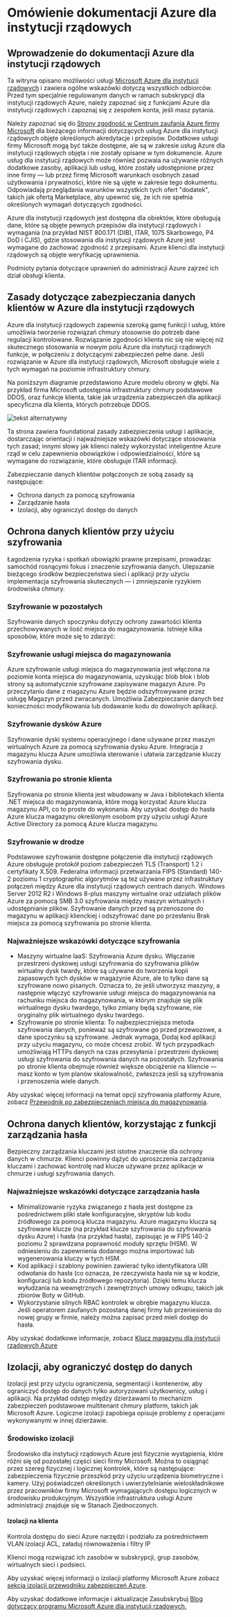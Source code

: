 <properties
    pageTitle="Azure dokumentacji dla instytucji rządowych | Microsoft Azure"
    description="Umożliwia porównanie funkcji i wskazówki dotyczące tworzenia aplikacji dla instytucji rządowych Azure"
    services="Azure-Government"
    cloud="gov" 
    documentationCenter=""
    authors="ryansoc"
    manager="zakramer"
    editor=""/>

<tags
    ms.service="multiple"
    ms.devlang="na"
    ms.topic="article"
    ms.tgt_pltfrm="na"
    ms.workload="azure-government"
    ms.date="08/25/2016"
    ms.author="ryansoc"/>


#  <a name="azure-government-documentation-overview"></a>Omówienie dokumentacji Azure dla instytucji rządowych

##  <a name="introduction-to-azure-government-documentation"></a>Wprowadzenie do dokumentacji Azure dla instytucji rządowych

Ta witryna opisano możliwości usługi [Microsoft Azure dla instytucji rządowych](https://azure.microsoft.com/features/gov/) i zawiera ogólne wskazówki dotyczą wszystkich odbiorców. Przed tym specjalnie regulowanym danych w ramach subskrypcji dla instytucji rządowych Azure, należy zapoznać się z funkcjami Azure dla instytucji rządowych i zapoznaj się z zespołem konta, jeśli masz pytania.

Należy zapoznać się do [Strony zgodność w Centrum zaufania Azure firmy Microsoft](http://www.microsoft.com/en-us/TrustCenter/Compliance/default.aspx) dla bieżącego informacji dotyczących usług Azure dla instytucji rządowych objęte określonych akredytacje i przepisów. Dodatkowe usługi firmy Microsoft mogą być także dostępne, ale są w zakresie usług Azure dla instytucji rządowych objęta i nie zostały opisane w tym dokumencie. Azure usług dla instytucji rządowych może również pozwala na używanie różnych dodatkowe zasoby, aplikacji lub usług, które zostały udostępnione przez inne firmy — lub przez firmę Microsoft warunkach osobnych zasad użytkowania i prywatności, które nie są ujęte w zakresie tego dokumentu. Odpowiadają przeglądania warunków wszystkich tych ofert "dodatek", takich jak ofertą Marketplace, aby upewnić się, że ich nie spełnia określonych wymagań dotyczących zgodności.

Azure dla instytucji rządowych jest dostępna dla obiektów, które obsługują dane, które są objęte pewnych przepisów dla instytucji rządowych i wymagania (na przykład NIST 800.171 (DIB), ITAR, 1075 Skarbowego, P4 DoD i CJIS), gdzie stosowania dla instytucji rządowych Azure jest wymagane do zachować zgodność z przepisami. Azure klienci dla instytucji rządowych są objęte weryfikację uprawnienia.

Podmioty pytania dotyczące uprawnień do administracji Azure zajrzeć ich dział obsługi klienta.

##  <a name="principles-for-securing-customer-data-in-azure-government"></a>Zasady dotyczące zabezpieczania danych klientów w Azure dla instytucji rządowych

Azure dla instytucji rządowych zapewnia szeroką gamę funkcji i usług, które umożliwia tworzenie rozwiązań chmury stosownie do potrzeb dane regulacji kontrolowane. Rozwiązanie zgodności klienta nic się nie więcej niż skutecznego stosowania w nowym polu Azure dla instytucji rządowych funkcje, w połączeniu z dotyczącymi zabezpieczeń pełne dane.
Jeśli rozwiązanie w Azure dla instytucji rządowych, Microsoft obsługuje wiele z tych wymagań na poziomie infrastruktury chmury.

Na poniższym diagramie przedstawiono Azure modelu obrony w głębi. Na przykład firma Microsoft udostępnia infrastruktury chmury podstawowe DDOS, oraz funkcje klienta, takie jak urządzenia zabezpieczeń dla aplikacji specyficzna dla klienta, których potrzebuje DDOS.

![tekst alternatywny](./media/azure-government-Defenseindepth.png)

Ta strona zawiera foundational zasady zabezpieczenia usługi i aplikacje, dostarczając orientacji i najważniejsze wskazówki dotyczące stosowania tych zasad; innymi słowy jak klienci należy wykorzystać inteligentne Azure rząd w celu zapewnienia obowiązków i odpowiedzialności, które są wymagane do rozwiązanie, które obsługuje ITAR informacji.

Zabezpieczanie danych klientów połączonych ze sobą zasady są następujące:
* Ochrona danych za pomocą szyfrowania
* Zarządzanie hasła
* Izolacji, aby ograniczyć dostęp do danych

##  <a name="protecting-customer-data-using-encryption"></a>Ochrona danych klientów przy użyciu szyfrowania

Łagodzenia ryzyka i spotkań obowiązki prawne przepisami, prowadząc samochód rosnącymi fokus i znaczenie szyfrowania danych. Ulepszanie bieżącego środków bezpieczeństwa sieci i aplikacji przy użyciu implementacja szyfrowania skutecznych — i zmniejszanie ryzykiem środowiska chmury.

### <a name="Overview"></a>Szyfrowanie w pozostałych
Szyfrowanie danych spoczynku dotyczy ochrony zawartości klienta przechowywanych w ilość miejsca do magazynowania. Istnieje kilka sposobów, które może się to zdarzyć:

### <a name="Overview"></a>Szyfrowanie usługi miejsca do magazynowania

Azure szyfrowanie usługi miejsca do magazynowania jest włączona na poziomie konta miejsca do magazynowania, uzyskując blob blok i blob strony są automatycznie szyfrowane zapisywane magazyn Azure. Po przeczytaniu dane z magazynu Azure będzie odszyfrowywane przez usługę Magazyn przed zwracanych. Umożliwia Zabezpieczanie danych bez konieczności modyfikowania lub dodawanie kodu do dowolnych aplikacji.

### <a name="Overview"></a>Szyfrowanie dysków Azure
Szyfrowanie dyski systemu operacyjnego i dane używane przez maszyn wirtualnych Azure za pomocą szyfrowania dysku Azure. Integracja z magazynu klucza Azure umożliwia sterowanie i ułatwia zarządzanie kluczy szyfrowania dysku.

### <a name="Overview"></a>Szyfrowania po stronie klienta
Szyfrowania po stronie klienta jest wbudowany w Java i bibliotekach klienta .NET miejsca do magazynowania, które mogą korzystać Azure klucza magazynu API, co to proste do wykonania. Aby uzyskać dostęp do hasła Azure klucza magazynu określonym osobom przy użyciu usługi Azure Active Directory za pomocą Azure klucza magazynu.

### <a name="Overview"></a>Szyfrowanie w drodze

Podstawowe szyfrowanie dostępne połączenie dla instytucji rządowych Azure obsługuje protokół poziom zabezpieczeń TLS (Transport) 1.2 i certyfikaty X.509. Federalna informacji przetwarzania FIPS (Standard) 140-2 poziomu 1 cryptographic algorytmów są też używane przez infrastruktury połączeń między Azure dla instytucji rządowych centrach danych.  Windows Server 2012 R2 i Windows 8-plus maszyny wirtualne oraz udziałach plików Azure za pomocą SMB 3.0 szyfrowania między maszyn wirtualnych i udostępnianie plików. Szyfrowanie danych przed są przenoszone do magazynu w aplikacji klienckiej i odszyfrować dane po przesłaniu Brak miejsca za pomocą szyfrowania po stronie klienta.

### <a name="Overview"></a>Najważniejsze wskazówki dotyczące szyfrowania

* Maszyny wirtualne IaaS: Szyfrowania Azure dysku. Włączanie przestrzeni dyskowej usługi szyfrowania do szyfrowania plików wirtualny dysk twardy, które są używane do tworzenia kopii zapasowych tych dysków w magazynie Azure, ale to tylko dane są szyfrowane nowo pisanych. Oznacza to, że jeśli utworzysz maszyny, a następnie włączyć szyfrowanie usługi miejsca do magazynowania na rachunku miejsca do magazynowania, w którym znajduje się plik wirtualnego dysku twardego, tylko zmiany będą szyfrowane, nie oryginalny plik wirtualnego dysku twardego.
* Szyfrowanie po stronie klienta: To najbezpieczniejsza metoda szyfrowania danych, ponieważ są szyfrowane go przed przewozowe, a dane spoczynku są szyfrowane. Jednak wymaga, Dodaj kod aplikacji przy użyciu magazynu, co może chcesz zrobić. W tych przypadkach umożliwiają HTTPs danych na czas przesyłania i przestrzeni dyskowej usługi szyfrowania do szyfrowania danych na pozostałych. Szyfrowania po stronie klienta obejmuje również większe obciążenie na kliencie — masz konto w tym planów skalowalność, zwłaszcza jeśli są szyfrowania i przenoszenia wiele danych.

Aby uzyskać więcej informacji na temat opcji szyfrowania platformy Azure, zobacz [Przewodnik po zabezpieczeniach miejsca do magazynowania](/storage-security-guide).

##  <a name="protecting-customer-data-by-managing-secrets"></a>Ochrona danych klientów, korzystając z funkcji zarządzania hasła

Bezpieczny zarządzania kluczami jest istotne znaczenie dla ochrony danych w chmurze. Klienci powinny dążyć do uproszczenia zarządzania kluczami i zachować kontrolę nad klucze używane przez aplikacje w chmurze i usługi szyfrowania danych.

### <a name="Overview"></a>Najważniejsze wskazówki dotyczące zarządzania hasła

* Minimalizowanie ryzyka związanego z hasła jest dostępne za pośrednictwem pliki stałe konfiguracyjne, skryptów lub kodu źródłowego za pomocą klucza magazynu. Azure magazynu klucza są szyfrowane klucze (na przykład klucze szyfrowania do szyfrowania dysku Azure) i hasła (na przykład hasła), zapisując je w FIPS 140-2 poziomu 2 sprawdzana poprawność moduły sprzętu (HSM). W odniesieniu do zapewnienia dodanego można importować lub wygenerowania kluczy w tych HSM.
* Kod aplikacji i szablony powinien zawierać tylko identyfikatora URI odwołania do hasła (co oznacza, że rzeczywista hasła nie są w kodzie, konfiguracji lub kodu źródłowego repozytoria). Dzięki temu klucza wyłudzania na wewnętrznych i zewnętrznych umowy odkupu, takich jak zbiorów Boty w GitHub.
* Wykorzystanie silnych RBAC kontrolek w obrębie magazynu klucza. Jeśli operatorem zaufanych pozostaną danej firmy lub przeniesienia do nowej grupy w firmie, należy można zapisać przed mieli dostęp do hasła.  

Aby uzyskać dodatkowe informacje, zobacz [Klucz magazynu dla instytucji rządowych Azure](/azure-government/azure-government-tech-keyvault)

##  <a name="isolation-to-restrict-data-access"></a>Izolacji, aby ograniczyć dostęp do danych

Izolacji jest przy użyciu ograniczenia, segmentacji i kontenerów, aby ograniczyć dostęp do danych tylko autoryzowani użytkownicy, usług i aplikacji. Na przykład odstęp między dzierżawami to mechanizm zabezpieczeń podstawowe multitenant chmury platform, takich jak Microsoft Azure. Logiczne izolacji zapobiega opisuje problemy z operacjami wykonywanymi w innej dzierżawie.

### <a name="Overview"></a>Środowisko izolacji
Środowisko dla instytucji rządowych Azure jest fizycznie wystąpienia, które różni się od pozostałej części sieci firmy Microsoft. Można to osiągnąć przez szereg fizycznej i logicznej kontrolek, które są następujące: zabezpieczenia fizycznie przeszkód przy użyciu urządzenia biometryczne i kamery.  Użyj poświadczeń określonych i uwierzytelnianie wieloskładnikowe przez pracowników firmy Microsoft wymagających dostępu logicznych w środowisku produkcyjnym.  Wszystkie infrastruktura usługi Azure administracji znajduje się w Stanach Zjednoczonych.

#### <a name="Overview"></a>Izolacji na klienta
Kontrola dostępu do sieci Azure narzędzi i podziału za pośrednictwem VLAN izolacji ACL, załaduj równoważenia i filtry IP

Klienci mogą rozwiązać ich zasobów w subskrypcji, grup zasobów, wirtualnych sieci i podsieci.

Aby uzyskać więcej informacji o izolacji platformy Microsoft Azure zobacz [sekcja izolacji przewodniku zabezpieczeń Azure](/azure-security-getting-started/#isolation).

Aby uzyskać dodatkowe informacje i aktualizacje Zasubskrybuj <a href="https://blogs.msdn.microsoft.com/azuregov/">Blog dotyczący programu Microsoft Azure dla instytucji rządowych.</a>
